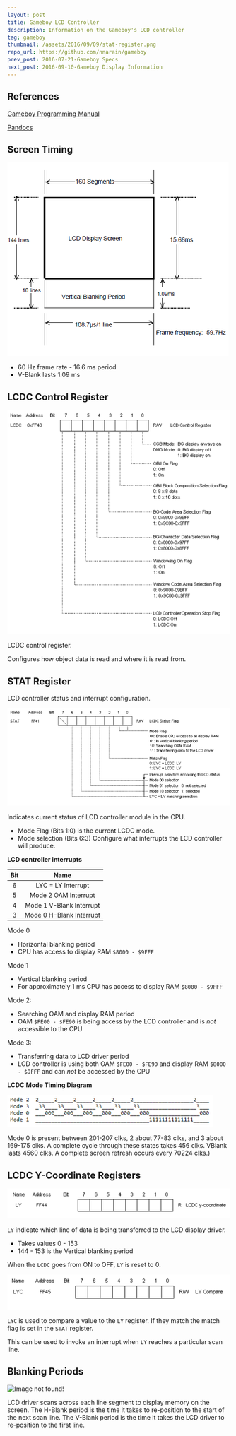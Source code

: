 ```yaml
---
layout: post
title: Gameboy LCD Controller
description: Information on the Gameboy's LCD controller
tag: gameboy
thumbnail: /assets/2016/09/09/stat-register.png
repo_url: https://github.com/nnarain/gameboy
prev_post: 2016-07-21-Gameboy Specs
next_post: 2016-09-10-Gameboy Display Information
---
```


References
----------

[Gameboy Programming Manual](https://github.com/nnarain/gameboy/blob/master/docs/gb-programming-manual.pdf)

[Pandocs](http://bgb.bircd.org/pandocs.htm)


Screen Timing
-------------

![Image not found!](/assets/2016/09/09/screen-timing.png)

* 60 Hz frame rate - 16.6 ms period
* V-Blank lasts 1.09 ms


LCDC Control Register
---------------------

![Image not found!](/assets/2016/09/09/lcdc-register.png)

LCDC control register.

Configures how object data is read and where it is read from.

STAT Register
-------------

LCD controller status and interrupt configuration.

![Image not found!](/assets/2016/09/09/stat-register.png)

Indicates current status of LCD controller module in the CPU.

* Mode Flag (Bits 1:0) is the current LCDC mode.
* Mode selection (Bits 6:3) Configure what interrupts the LCD controller will produce.

**LCD controller interrupts**

|  Bit  |  Name                    |
| :---: | :----------------------: |
| 6     | LYC = LY Interrupt       |
| 5     | Mode 2 OAM Interrupt     |
| 4     | Mode 1 V-Blank Interrupt |
| 3     | Mode 0 H-Blank Interrupt |

Mode 0

* Horizontal blanking period
* CPU has access to display RAM `$8000 - $9FFF`

Mode 1

* Vertical blanking period
* For approximately 1 ms CPU has access to display RAM `$8000 - $9FFF`

Mode 2:

* Searching OAM and display RAM period
* OAM `$FE00 - $FE90` is being access by the LCD controller and is *not* accessible to the CPU

Mode 3:

* Transferring data to LCD driver period
* LCD controller is using both OAM `$FE00 - $FE90` and display RAM `$8000 - $9FFF` and can *not* be accessed by the CPU

**LCDC Mode Timing Diagram**

![Image not found!](/assets/2016/09/09/display-mode-timing.png)

Mode 0 is present between 201-207 clks, 2 about 77-83 clks, and 3 about 169-175 clks. A complete cycle through these states takes 456 clks. VBlank lasts 4560 clks. A complete screen refresh occurs every 70224 clks.)

LCDC Y-Coordinate Registers
---------------------------

![Image not found!](/assets/2016/09/09/ly-register.png)

`LY` indicate which line of data is being transferred to the LCD display driver.

* Takes values 0 - 153
* 144 - 153 is the Vertical blanking period

When the `LCDC` goes from ON to OFF, `LY` is reset to 0.

![Image not found!](/assets/2016/09/09/lyc-register.png)

`LYC` is used to compare a value to the `LY` register. If they match the match flag is set in the `STAT` register.

This can be used to invoke an interrupt when `LY` reaches a particular scan line.


Blanking Periods
----------------

![Image not found!](/assets/2016/09/09/blanking.png)

LCD driver scans across each line segment to display memory on the screen. The H-Blank period is the time it takes to re-position to the start of the next scan line. The V-Blank period is the time it takes the LCD driver to re-position to the first line.
